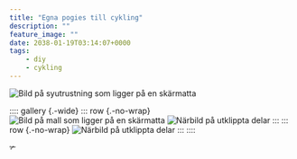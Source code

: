 ```yaml
---
title: "Egna pogies till cykling"
description: ""
feature_image: ""
date: 2038-01-19T03:14:07+0000
tags:
	- diy
    - cykling
---
```


![Bild på syutrustning som ligger på en skärmatta]()

:::: gallery {.-wide}
::: row {.-no-wrap}
![Bild på mall som ligger på en skärmatta]()
![Närbild på utklippta delar]()
:::
::: row {.-no-wrap}
![Närbild på utklippta delar]()
:::
::::

<p class="fleuron" aria-hidden="true">✃</p>